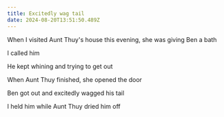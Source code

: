 ```yaml
---
title: Excitedly wag tail
date: 2024-08-20T13:51:50.489Z
---
```


When I visited Aunt Thuy's house this evening, she was giving Ben a bath

I called him

He kept whining and trying to get out

When Aunt Thuy finished, she opened the door

Ben got out and excitedly wagged his tail

I held him while Aunt Thuy dried him off
